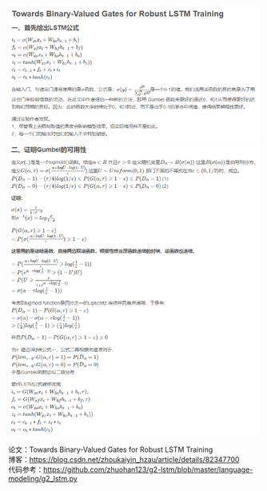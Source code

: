 
!["picture1"](./picture/20180919212622.png)
!["picture2"](./picture/20180919212657.png)

论文：Towards Binary-Valued Gates for Robust LSTM Training
<br>
博客：https://blog.csdn.net/zhoukaiyin_hzau/article/details/82347700
<br>
代码参考：https://github.com/zhuohan123/g2-lstm/blob/master/language-modeling/g2_lstm.py

